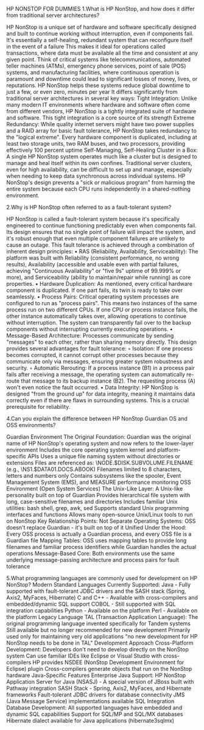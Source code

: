 HP NONSTOP FOR DUMMIES
1.What is HP NonStop, and how does it differ from traditional server architectures?

HP NonStop is a unique set of hardware and software specifically designed and built to continue working without interruption, even if components fail. It's essentially a self-healing, redundant system that can reconfigure itself in the event of a failure
This makes it ideal for operations called transactions, where data must be available all the time and consistent at any given point. Think of critical systems like telecommunications, automated teller machines (ATMs), emergency phone services, point of sale (POS) systems, and manufacturing facilities, where continuous operation is paramount and downtime could lead to significant losses of money, lives, or reputations. HP NonStop helps these systems reduce global downtime to just a few, or even zero, minutes per year
It differs significantly from traditional server architectures in several key ways:
Tight Integration: Unlike many modern IT environments where hardware and software often come from different vendors, HP NonStop is a tightly integrated suite of hardware and software. This tight integration is a core source of its strength
Extreme Redundancy: While quality internet servers might have two power supplies and a RAID array for basic fault tolerance, HP NonStop takes redundancy to the "logical extreme". Every hardware component is duplicated, including at least two storage units, two RAM buses, and two processors, providing effectively 100 percent uptime
Self-Managing, Self-Healing Cluster in a Box: A single HP NonStop system operates much like a cluster but is designed to manage and heal itself within its own confines. Traditional server clusters, even for high availability, can be difficult to set up and manage, especially when needing to keep data synchronous across individual systems. HP NonStop's design prevents a "sick or malicious program" from harming the entire system because each CPU runs independently in a shared-nothing environment.

2.Why is HP NonStop often referred to as a fault-tolerant system?

HP NonStop is called a fault-tolerant system because it's specifically engineered to continue functioning predictably even when components fail. Its design ensures that no single point of failure will impact the system, and it's robust enough that even multiple component failures are unlikely to cause an outage.
This fault tolerance is achieved through a combination of inherent design principles:
• RAS (Reliability, Availability, Serviceability): The platform was built with Reliability (consistent performance, no wrong results), Availability (accessible and usable even with partial failures, achieving "Continuous Availability" or "five 9s" uptime of 99.999% or more), and Serviceability (ability to maintain/repair while running) as core properties.
• Hardware Duplication: As mentioned, every critical hardware component is duplicated. If one part fails, its twin is ready to take over seamlessly.
• Process Pairs: Critical operating system processes are configured to run as "process pairs". This means two instances of the same process run on two different CPUs. If one CPU or process instance fails, the other instance automatically takes over, allowing operations to continue without interruption. The system can transparently fail over to the backup components without interrupting currently executing operations.
• Message-Based Architecture: Processes communicate by sending "messages" to each other, rather than sharing memory directly. This design provides several advantages for fault tolerance:
    ◦ Isolation: If one process becomes corrupted, it cannot corrupt other processes because they communicate only via messages, ensuring greater system robustness and security.
    ◦ Automatic Rerouting: If a process instance (B1) in a process pair fails after receiving a message, the operating system can automatically re-route that message to its backup instance (B2). The requesting process (A) won't even notice the fault occurred.
• Data Integrity: HP NonStop is designed "from the ground up" for data integrity, meaning it maintains data correctly even if there are flaws in surrounding systems. This is a crucial prerequisite for reliability.

4.Can you explain the difference between HP NonStop Guardian OS and OSS environments?

Guardian Environment
The Original Foundation:
Guardian was the original name of HP NonStop's operating system and now refers to the lower-layer environment
Includes the core operating system kernel and platform-specific APIs
Uses a unique file naming system without directories or extensions
Files are referenced as: \NODE.$DISK.SUBVOLUME.FILENAME (e.g., \NS1.$DATA01.DOCS.ABOOK)
Filenames limited to 8 characters, letters and numbers only
Contains subsystems like the spooler, Event Management System (EMS), and MEASURE performance monitoring
OSS Environment (Open System Services)
The Unix-Like Layer:
A Unix-like personality built on top of Guardian
Provides hierarchical file system with long, case-sensitive filenames and directories
Includes familiar Unix utilities: bash shell, grep, awk, sed
Supports standard Unix programming interfaces and functions
Allows many open-source Unix/Linux tools to run on NonStop
Key Relationship Points:
Not Separate Operating Systems: OSS doesn't replace Guardian - it's built on top of it
Unified Under the Hood: Every OSS process is actually a Guardian process, and every OSS file is a Guardian file
Mapping Tables: OSS uses mapping tables to provide long filenames and familiar process identifiers while Guardian handles the actual operations
Message-Based Core: Both environments use the same underlying message-passing architecture and process pairs for fault tolerance

5.What programming languages are commonly used for development on HP NonStop?
Modern Standard Languages
Currently Supported:
Java - Fully supported with fault-tolerant JDBC drivers and the SASH stack (Spring, Axis2, MyFaces, Hibernate)
C and C++ - Available with cross-compilers and embedded/dynamic SQL support
COBOL - Still supported with SQL integration capabilities
Python - Available on the platform
Perl - Available on the platform
Legacy Language
TAL (Transaction Application Language):
The original programming language invented specifically for Tandem systems
Still available but no longer recommended for new development
Primarily used only for maintaining very old applications
"no new development for HP NonStop needs to be done in TAL"
Development Approach
Cross-Platform Development:
Developers don't need to develop directly on the NonStop system
Can use familiar IDEs like Eclipse or Visual Studio with cross-compilers
HP provides NSDEE (NonStop Development Environment for Eclipse) plugin
Cross-compilers generate objects that run on the NonStop hardware
Java-Specific Features
Enterprise Java Support:
HP NonStop Application Server for Java (NSASJ) - A special version of JBoss built with Pathway integration
SASH Stack - Spring, Axis2, MyFaces, and Hibernate frameworks
Fault-tolerant JDBC drivers for database connectivity
JMS (Java Message Service) implementations available
SQL Integration
Database Development:
All supported languages have embedded and dynamic SQL capabilities
Support for SQL/MP and SQL/MX databases
Hibernate dialect available for Java applications (hibernate3sqlmx)


